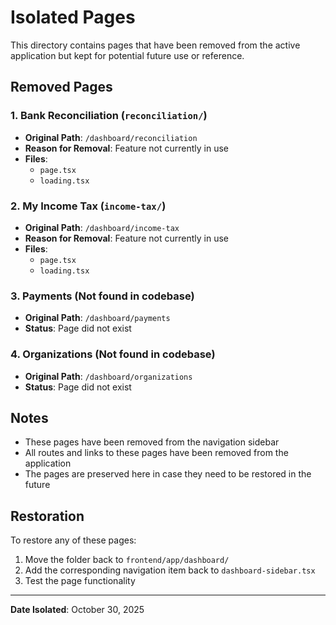 # Isolated Pages

This directory contains pages that have been removed from the active application but kept for potential future use or reference.

## Removed Pages

### 1. **Bank Reconciliation** (`reconciliation/`)
- **Original Path**: `/dashboard/reconciliation`
- **Reason for Removal**: Feature not currently in use
- **Files**:
  - `page.tsx`
  - `loading.tsx`

### 2. **My Income Tax** (`income-tax/`)
- **Original Path**: `/dashboard/income-tax`
- **Reason for Removal**: Feature not currently in use
- **Files**:
  - `page.tsx`
  - `loading.tsx`

### 3. **Payments** (Not found in codebase)
- **Original Path**: `/dashboard/payments`
- **Status**: Page did not exist

### 4. **Organizations** (Not found in codebase)
- **Original Path**: `/dashboard/organizations`
- **Status**: Page did not exist

## Notes

- These pages have been removed from the navigation sidebar
- All routes and links to these pages have been removed from the application
- The pages are preserved here in case they need to be restored in the future

## Restoration

To restore any of these pages:
1. Move the folder back to `frontend/app/dashboard/`
2. Add the corresponding navigation item back to `dashboard-sidebar.tsx`
3. Test the page functionality

---

**Date Isolated**: October 30, 2025
